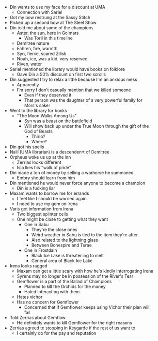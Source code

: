 - Din wants to use my face for a discount at UMA
  - Connection with Sariel
- Got my bow restrung at the Sassy Stitch
- Picked up a second bow at The Steel Show
- Din told me about some of the champions
  - Aster, the sun, here in Golmars
    - Was Toril in this timeline
  - Demitree nature
  - Fahren, fire, warmth
  - Syn, fierce, scared Zilisk
  - Noah, ice, was a kid, very reserved
  - Riven, water
- Sariel mentioned the library would have books on folklore
  - Gave Din a 50% discount on first two scrolls
- Din suggested I try to relax a little because I'm an anxious mess
  - Apparently
  - I'm sorry I don't casually mention that we killed someone
    - Even if they deserved it
    - That person was the daughter of a very powerful family for Mors's sake!
- Went to the library for books
  - "The Moon Walks Among Us"
    - Syn was a beast on the battlefield
    - Will show back up under the True Moon through the gift of the God of
      Beasts
      - Thirio?
      - Where?
- Din got his spells
- Naill (UMA librarian) is a descendenrt of Demitree
- Orpheus woke us up at the inn
  - Zerrias looks different
  - Isla lkes his "walk of pride"
- Din made a ton of money by selling a warhorse he summoned
  - Embry should learn from him
- Din mentioned he would never force anyone to become a champion
  - Din is a fucking liar
- Maxam wants to borrow me for errands
  - I feel like I should be worried again
  - I need to use my gem on Irena
- Varis got information from Irena
  - Two biggest splinter cells
  - One might be close to getting what they want
    - One in Sabu
      - They're the close ones
      - Weird weather in Sabu is tied to the item they're after
      - Also related to the lightning glass
      - Between Bonespire and Terae
    - One in Frostdain
      - Black Ice Lake is threatening to melt
      - General area of Black Ice Lake
- Irena looks ragged
  - Maxam can get a little scary with how he's kindly interrogating Irena
  - Syrens may no longer be in possession of the River's Tear
  - Gemflower is a part of the Ballad of Champions
    - Planned to kill the Orchids for the money
    - Hated interacting with them
  - Hates vichor
  - Has no concern for Gemflower
    - Concerned that if Gemflower keeps using Vichor their plan will fail
- Told Zerrias about Gemflow
  - He definitely wants to kill Gemflower for the right reasons
- Zerrias agreed to stopping in Keygarde if the rest of us want to
  - I certainly do for the pay and reputation
